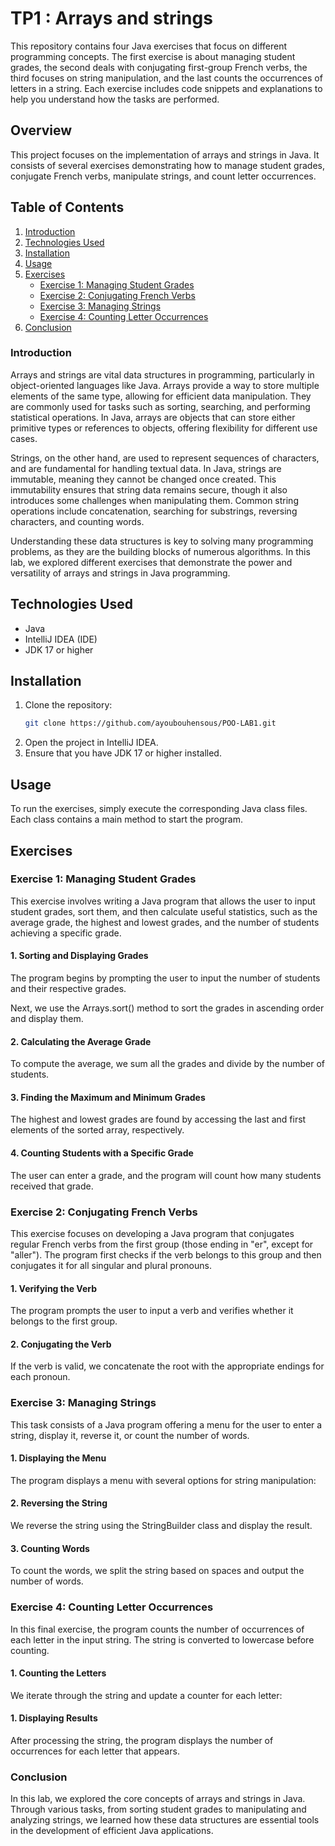 # TP1 : Arrays and strings

This repository contains four Java exercises that focus on different programming concepts. The first exercise is about managing student grades, the second deals with conjugating first-group French verbs, the third focuses on string manipulation, and the last counts the occurrences of letters in a string. Each exercise includes code snippets and explanations to help you understand how the tasks are performed.


## Overview
This project focuses on the implementation of arrays and strings in Java. It consists of several exercises demonstrating how to manage student grades, conjugate French verbs, manipulate strings, and count letter occurrences. 

## Table of Contents
1. [Introduction](#introduction)
2. [Technologies Used](#technologies-used)
3. [Installation](#installation)
4. [Usage](#usage)
5. [Exercises](#exercises)
   - [Exercise 1: Managing Student Grades](#exercise-1-managing-student-grades)
   - [Exercise 2: Conjugating French Verbs](#exercise-2-conjugating-french-verbs)
   - [Exercise 3: Managing Strings](#exercise-3-managing-strings)
   - [Exercise 4: Counting Letter Occurrences](#exercise-4-counting-letter-occurrences)
6. [Conclusion](#Conclusion)

### Introduction

Arrays and strings are vital data structures in programming, particularly in object-oriented languages like Java. Arrays provide a way to store multiple elements of the same type, allowing for efficient data manipulation. They are commonly used for tasks such as sorting, searching, and performing statistical operations. In Java, arrays are objects that can store either primitive types or references to objects, offering flexibility for different use cases.

Strings, on the other hand, are used to represent sequences of characters, and are fundamental for handling textual data. In Java, strings are immutable, meaning they cannot be changed once created. This immutability ensures that string data remains secure, though it also introduces some challenges when manipulating them. Common string operations include concatenation, searching for substrings, reversing characters, and counting words.

Understanding these data structures is key to solving many programming problems, as they are the building blocks of numerous algorithms. In this lab, we explored different exercises that demonstrate the power and versatility of arrays and strings in Java programming.

 ## Technologies Used
- Java
- IntelliJ IDEA (IDE)
- JDK 17 or higher

## Installation
1. Clone the repository:
   ```bash
   git clone https://github.com/ayoubouhensous/POO-LAB1.git
2. Open the project in IntelliJ IDEA.
3. Ensure that you have JDK 17 or higher installed.


## Usage
To run the exercises, simply execute the corresponding Java class files. Each class contains a main method to start the program.


## Exercises

### Exercise 1: Managing Student Grades  
This exercise involves writing a Java program that allows the user to input student grades, sort them, and then calculate useful statistics, such as the average grade, the highest and lowest grades, and the number of students achieving a specific grade.

#### 1. Sorting and Displaying Grades  
The program begins by prompting the user to input the number of students and their respective grades.

Next, we use the Arrays.sort() method to sort the grades in ascending order and display them.


#### 2. Calculating the Average Grade
To compute the average, we sum all the grades and divide by the number of students.

#### 3. Finding the Maximum and Minimum Grades
The highest and lowest grades are found by accessing the last and first elements of the sorted array, respectively.

#### 4. Counting Students with a Specific Grade
The user can enter a grade, and the program will count how many students received that grade.

### Exercise 2: Conjugating French Verbs
This exercise focuses on developing a Java program that conjugates regular French verbs from the first group (those ending in "er", except for "aller"). The program first checks if the verb belongs to this group and then conjugates it for all singular and plural pronouns.

#### 1. Verifying the Verb
The program prompts the user to input a verb and verifies whether it belongs to the first group.

#### 2. Conjugating the Verb
If the verb is valid, we concatenate the root with the appropriate endings for each pronoun.


### Exercise 3: Managing Strings
This task consists of a Java program offering a menu for the user to enter a string, display it, reverse it, or count the number of words.

#### 1. Displaying the Menu
The program displays a menu with several options for string manipulation:

#### 2. Reversing the String
We reverse the string using the StringBuilder class and display the result.

#### 3. Counting Words
To count the words, we split the string based on spaces and output the number of words.

### Exercise 4: Counting Letter Occurrences
In this final exercise, the program counts the number of occurrences of each letter in the input string. The string is converted to lowercase before counting.

#### 1. Counting the Letters
We iterate through the string and update a counter for each letter:

#### 1. Displaying Results
After processing the string, the program displays the number of occurrences for each letter that appears.

### Conclusion
In this lab, we explored the core concepts of arrays and strings in Java. Through various tasks, from sorting student grades to manipulating and analyzing strings, we learned how these data structures are essential tools in the development of efficient Java applications.





















